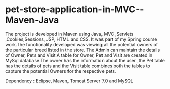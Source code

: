# pet-store-application-in-MVC--Maven-Java

The project is developed in Maven using Java, MVC ,Servlets ,Cookies,Sessions, JSP, HTML and CSS. It was part of my Spring course work.The functionality developed was viewing all the potential owners of the particular breed listed in the store. The Admin can maintain the details of Owner, Pets and Visit.A table for Owner, Pet and Visit are created in MySql database.The owner has the information about the user ,the Pet table has the details of pets and the Visit table combines both the tables to capture the  potential  Owners for the respective pets.

Dependency : Eclipse, Maven, Tomcat Server 7.0 and MySQL 

